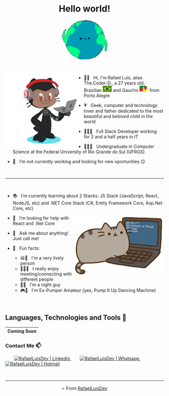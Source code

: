 <h1 align="center">Hello world! </h1>
<p align="center"><img src="https://github.com/RafaelLuisDev/RafaelLuisDev/blob/master/hello%20world.gif" width="150px"></p>
<br>

<img align="left" src='https://github.com/RafaelLuisDev/RafaelLuisDev/blob/master/octocat.png' height='250px'> 

- ✌🏽 &nbsp; Hi, I'm Rafael Luis, alias The.Coder-D., a 27 years old, Brazilian <img src='https://github.com/RafaelLuisDev/RafaelLuisDev/blob/master/br%20flag.gif' height='20px'> and Gaucho <img src='https://github.com/RafaelLuisDev/RafaelLuisDev/blob/master/rs%20flag.gif' height='20px'> from Porto Alegre

- 💗 &nbsp; Geek, computer and technology lover and father dedicated to the most beautiful and beloved child in the world

- 👨🏽‍💻 &nbsp; Full Stack Developer working for 2 and a half years in IT

- 👨🏽‍🎓 &nbsp; Undergraduate in Computer Science at the Federal University of Rio Grande do Sul (UFRGS)

- 🔭 &nbsp; I’m not currently working and looking for new oportunities 😉

<br>
<hr>
<br>

- 📚 &nbsp; I’m currently learning about 2 Stacks: JS Stack (JavaScript, React, NodeJS, etc) and .NET Core Stack (C#, Entity Framework Core, Asp.Net Core, etc)

<img align="right" src='https://github.com/RafaelLuisDev/RafaelLuisDev/blob/master/cat%20typing.gif' height='200px'> 

- 🤔 &nbsp; I’m looking for help with React and .Net Core

- 💬 &nbsp; Ask me about anything! Just call me!

- 🤭 &nbsp; Fun facts: 
  - 😆🤩 &nbsp; I'm a very lively person
  - 🔗🤝🏾 &nbsp; I really enjoy meeting/connecting with different people
  - 🌃🌙 &nbsp; I'm a night guy
  - 🎮👟 &nbsp; I'm Ex-Pumper Amateur (yes, Pump It Up Dancing Machine)

<br>

## Languages, Technologies and Tools 🚀

| Coming Soon |
| - |


### Contact Me 📫

  <p>&nbsp;&nbsp;&nbsp;&nbsp;&nbsp;&nbsp;
  <a href="https://www.linkedin.com/in/rafael-luis-alves/">
    <img alt="RafaelLuisDev | Linkedin" width="50px" src="https://image.flaticon.com/icons/svg/174/174857.svg" />
  </a>
  &nbsp;&nbsp;&nbsp;&nbsp;&nbsp;&nbsp;
  <a href="https://wa.me/5551983336677">
    <img alt="RafaelLuisDev | Whatsapp" width="50px" src="https://image.flaticon.com/icons/svg/2111/2111728.svg" />
  </a>
  &nbsp;&nbsp;&nbsp;&nbsp;&nbsp;&nbsp;
  <a href="mailto:rafaellfra@hotmail.com">
    <img alt="RafaelLuisDev | Hotmail" width="50px" src="https://image.flaticon.com/icons/svg/732/732223.svg" />
  </a>
 </p>
 <br>
<hr>

<p align="center">⭐️ From <a href="https://github.com/RafaelLuisDev">RafaelLuisDev</a> </p>
